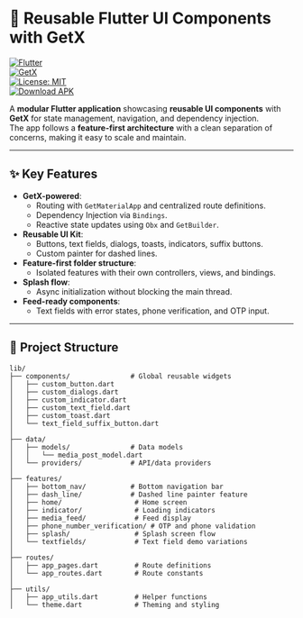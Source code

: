 # 📱 Reusable Flutter UI Components with GetX

[![Flutter](https://img.shields.io/badge/Flutter-3.x-blue.svg)](https://flutter.dev/)  
[![GetX](https://img.shields.io/badge/GetX-4.6.x-8A2BE2.svg)](https://pub.dev/packages/get)  
[![License: MIT](https://img.shields.io/badge/License-MIT-green.svg)](LICENSE)  
[![Download APK](https://img.shields.io/badge/Download-APK-blue.svg)](https://drive.google.com/file/d/1CEV4Fbhz0zsqFTwo5wdiC3NFNDv-WqN5/view?usp=drivesdk)

A **modular Flutter application** showcasing **reusable UI components** with **GetX** for state management, navigation, and dependency injection.  
The app follows a **feature-first architecture** with a clean separation of concerns, making it easy to scale and maintain.

---

## ✨ Key Features
- **GetX-powered**:
  - Routing with `GetMaterialApp` and centralized route definitions.
  - Dependency Injection via `Bindings`.
  - Reactive state updates using `Obx` and `GetBuilder`.
- **Reusable UI Kit**:
  - Buttons, text fields, dialogs, toasts, indicators, suffix buttons.
  - Custom painter for dashed lines.
- **Feature-first folder structure**:
  - Isolated features with their own controllers, views, and bindings.
- **Splash flow**:
  - Async initialization without blocking the main thread.
- **Feed-ready components**:
  - Text fields with error states, phone verification, and OTP input.

---

## 📂 Project Structure

```plaintext
lib/
├── components/               # Global reusable widgets
│   ├── custom_button.dart
│   ├── custom_dialogs.dart
│   ├── custom_indicator.dart
│   ├── custom_text_field.dart
│   ├── custom_toast.dart
│   └── text_field_suffix_button.dart
│
├── data/
│   ├── models/               # Data models
│   │   └── media_post_model.dart
│   └── providers/            # API/data providers
│
├── features/
│   ├── bottom_nav/           # Bottom navigation bar
│   ├── dash_line/            # Dashed line painter feature
│   ├── home/                  # Home screen
│   ├── indicator/             # Loading indicators
│   ├── media_feed/            # Feed display
│   ├── phone_number_verification/ # OTP and phone validation
│   ├── splash/                # Splash screen flow
│   └── textfields/            # Text field demo variations
│
├── routes/
│   ├── app_pages.dart         # Route definitions
│   └── app_routes.dart        # Route constants
│
├── utils/
│   ├── app_utils.dart         # Helper functions
│   └── theme.dart             # Theming and styling
